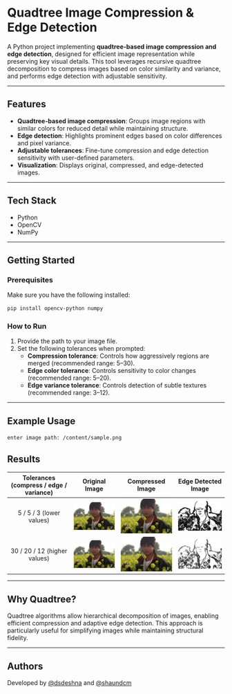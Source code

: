 
# Quadtree Image Compression & Edge Detection

A Python project implementing **quadtree-based image compression and edge detection**, designed for efficient image representation while preserving key visual details. This tool leverages recursive quadtree decomposition to compress images based on color similarity and variance, and performs edge detection with adjustable sensitivity.

---

## Features
- **Quadtree-based image compression**: Groups image regions with similar colors for reduced detail while maintaining structure.
- **Edge detection**: Highlights prominent edges based on color differences and pixel variance.
- **Adjustable tolerances**: Fine-tune compression and edge detection sensitivity with user-defined parameters.
- **Visualization**: Displays original, compressed, and edge-detected images.

---

## Tech Stack
- Python
- OpenCV
- NumPy
  
---

## Getting Started

### Prerequisites
Make sure you have the following installed:
```bash
pip install opencv-python numpy
```

### How to Run
1. Provide the path to your image file.
2. Set the following tolerances when prompted:
   - **Compression tolerance**: Controls how aggressively regions are merged (recommended range: 5–30).
   - **Edge color tolerance**: Controls sensitivity to color changes (recommended range: 5–20).
   - **Edge variance tolerance**: Controls detection of subtle textures (recommended range: 3–12).

---

## Example Usage
```text
enter image path: /content/sample.png
```

## Results

| Tolerances (compress / edge / variance) | Original Image | Compressed Image | Edge Detected Image |
|:---------------------------------------:|:--------------:|:----------------:|:-------------------:|
| 5 / 5 / 3 (lower values)                             | <img src="images/original.png" width="200"/> | <img src="images/compressedlower.png" width="200"/> | <img src="images/edgelower.png" width="200"/> |
| 30 / 20 / 12 (higher values)                            | <img src="images/original.png" width="200"/> | <img src="images/compressedhigher.png" width="200"/> | <img src="images/edgehigher.png" width="200"/> |

---

## Why Quadtree?
Quadtree algorithms allow hierarchical decomposition of images, enabling efficient compression and adaptive edge detection. This approach is particularly useful for simplifying images while maintaining structural fidelity.

---

## Authors
Developed by [@dsdeshna](https://github.com/dsdeshna) and [@shaundcm](https://github.com/shaundcm)
